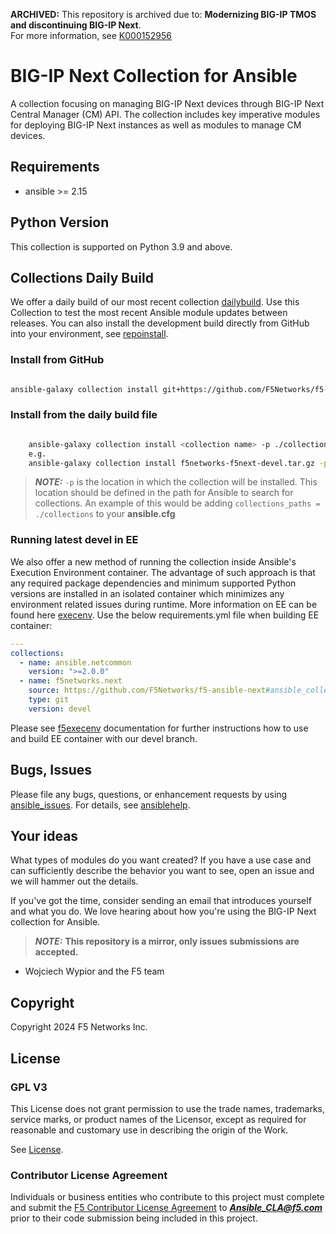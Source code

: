 **ARCHIVED:** This repository is archived due to: **Modernizing BIG-IP TMOS and discontinuing BIG-IP Next**.  
For more information, see [K000152956](https://my.f5.com/manage/s/article/K000152956)


# BIG-IP Next Collection for Ansible

A collection focusing on managing BIG-IP Next devices through BIG-IP Next Central Manager (CM) API. The collection includes key imperative modules for 
deploying BIG-IP Next instances as well as modules to manage CM devices.

## Requirements

 - ansible >= 2.15

## Python Version
This collection is supported on Python 3.9 and above.

## Collections Daily Build

We offer a daily build of our most recent collection [dailybuild]. Use this Collection to test the most
recent Ansible module updates between releases. 
You can also install the development build directly from GitHub into your environment, see [repoinstall].

### Install from GitHub
```bash

ansible-galaxy collection install git+https://github.com/F5Networks/f5-ansible-next#ansible_collections/f5networks/next
```

### Install from the daily build file
```bash

    ansible-galaxy collection install <collection name> -p ./collections
    e.g.
    ansible-galaxy collection install f5networks-f5next-devel.tar.gz -p ./collections
```

> **_NOTE:_**  `-p` is the location in which the collection will be installed. This location should be defined in the path for
    Ansible to search for collections. An example of this would be adding ``collections_paths = ./collections``
    to your **ansible.cfg**

### Running latest devel in EE
We also offer a new method of running the collection inside Ansible's Execution Environment container. 
The advantage of such approach is that any required package dependencies and minimum supported Python versions are 
installed in an isolated container which minimizes any environment related issues during runtime. More information on EE
can be found here [execenv]. Use the below requirements.yml file when building EE container:

```yaml
---
collections:
  - name: ansible.netcommon
    version: ">=2.0.0"
  - name: f5networks.next
    source: https://github.com/F5Networks/f5-ansible-next#ansible_collections/f5networks/next
    type: git
    version: devel
```

Please see [f5execenv] documentation for further instructions how to use and build EE container with our devel branch.

## Bugs, Issues
   
Please file any bugs, questions, or enhancement requests by using [ansible_issues]. For details, see [ansiblehelp].

## Your ideas


What types of modules do you want created? If you have a use case and can sufficiently describe the behavior 
you want to see, open an issue and we will hammer out the details.

If you've got the time, consider sending an email that introduces yourself and what you do. 
We love hearing about how you're using the BIG-IP Next collection for Ansible.

> **_NOTE:_** **This repository is a mirror, only issues submissions are accepted.**

- Wojciech Wypior and the F5 team

## Copyright

Copyright 2024 F5 Networks Inc.


## License

### GPL V3

This License does not grant permission to use the trade names, trademarks, service marks, or product names of the 
Licensor, except as required for reasonable and customary use in describing the origin of the Work.

See [License].

### Contributor License Agreement
Individuals or business entities who contribute to this project must complete and submit the 
[F5 Contributor License Agreement] to ***Ansible_CLA@f5.com*** prior to their code submission 
being included in this project.


[repoinstall]: https://docs.ansible.com/ansible/latest/user_guide/collections_using.html#installing-a-collection-from-a-git-repository
[dailybuild]: https://f5-ansible.s3.amazonaws.com/collections/f5networks-f5next-devel.tar.gz
[ansible_issues]: https://github.com/F5Networks/f5-ansible-next/issues
[License]: https://www.gnu.org/licenses/gpl-3.0.txt
[ansiblehelp]: http://clouddocs.f5.com/products/orchestration/ansible/devel/
[execenv]: https://docs.ansible.com/automation-controller/latest/html/userguide/execution_environments.html
[f5execenv]: http://clouddocs.f5.com/products/orchestration/ansible/devel/usage/exec-env.html
[F5 Contributor License Agreement]: http://clouddocs.f5.com/products/orchestration/ansible/devel/usage/contributor.html
